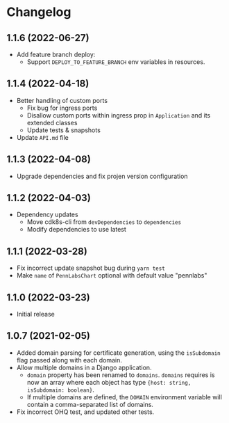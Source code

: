 # Changelog

## 1.1.6 (2022-06-27)
* Add feature branch deploy:
    * Support `DEPLOY_TO_FEATURE_BRANCH` env variables in resources.

## 1.1.4 (2022-04-18)

* Better handling of custom ports
    * Fix bug for ingress ports
    * Disallow custom ports within ingress prop in `Application` and its extended classes
    * Update tests & snapshots
* Update `API.md` file

## 1.1.3 (2022-04-08)

* Upgrade dependencies and fix projen version configuration

## 1.1.2 (2022-04-03)
* Dependency updates
    * Move cdk8s-cli from `devDependencies` to `dependencies`
    * Modify dependencies to use latest

## 1.1.1 (2022-03-28)
* Fix incorrect update snapshot bug during `yarn test`
* Make `name` of `PennLabsChart` optional with default value "pennlabs"

## 1.1.0 (2022-03-23)

* Initial release

## 1.0.7 (2021-02-05)

* Added domain parsing for certificate generation, using the `isSubdomain` flag passed along with each domain.
* Allow multiple domains in a Django application. 
    * `domain` property has been renamed to `domains`. `domains` requires is now an array where each object has type `{host: string, isSubdomain: boolean}`.
    * If multiple domains are defined, the `DOMAIN` environment variable will contain a comma-separated list of domains.
* Fix incorrect OHQ test, and updated other tests.

